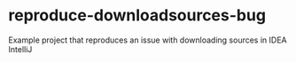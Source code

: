 # reproduce-downloadsources-bug
Example project that reproduces an issue with downloading sources in IDEA IntelliJ
